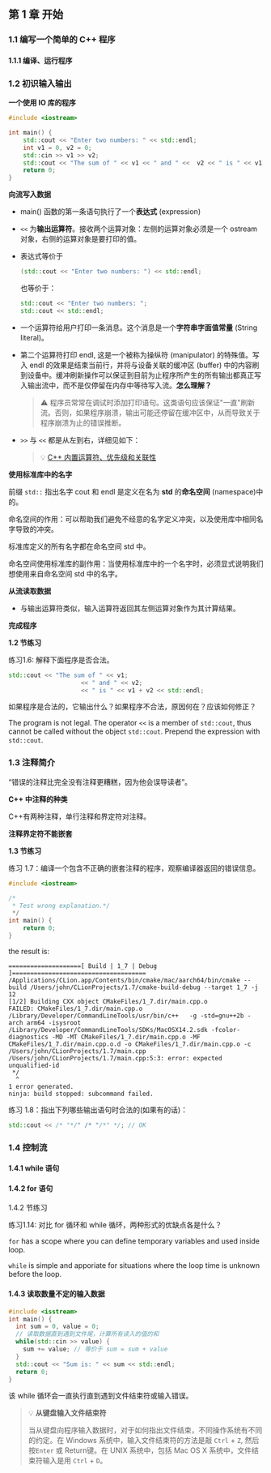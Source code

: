 ## 第 1 章 开始

### 1.1 编写一个简单的 C++ 程序

#### 1.1.1 编译、运行程序

### 1.2 初识输入输出

**一个使用 IO 库的程序**

```c++
#include <iostream>

int main() {
    std::cout << "Enter two numbers: " << std::endl;
    int v1 = 0, v2 = 0;
    std::cin >> v1 >> v2;
    std::cout << "The sum of " << v1 << " and " <<  v2 << " is " << v1 + v2 << std::endl;
    return 0;
}
```



**向流写入数据**

* main() 函数的第一条语句执行了一个**表达式** (expression)

* `<<` 为**输出运算符**。接收两个运算对象：左侧的运算对象必须是一个 ostream 对象，右侧的运算对象是要打印的值。

* 表达式等价于

  ```c++
  (std::cout << "Enter two numbers: ") << std::endl;
  ```

  也等价于：

  ```c++
  std::cout << "Enter two numbers: ";
  std::cout << std::endl;
  ```

* 一个运算符给用户打印一条消息。这个消息是一个**字符串字面值常量** (String literal)。

* 第二个运算符打印 endl, 这是一个被称为操纵符 (manipulator) 的特殊值。写入 endl 的效果是结束当前行，并将与设备关联的缓冲区 (buffer) 中的内容刷到设备中。缓冲刷新操作可以保证到目前为止程序所产生的所有输出都真正写入输出流中，而不是仅停留在内存中等待写入流。**怎么理解？**

  > :warning: 程序员常常在调试时添加打印语句。这类语句应该保证"一直"刷新流。否则，如果程序崩溃，输出可能还停留在缓冲区中，从而导致关于程序崩溃为止的错误推断。

* `>>`  与 `<<` 都是从左到右，详细见如下：

  > :bulb: [C++ 内置运算符、优先级和关联性](https://learn.microsoft.com/zh-cn/cpp/cpp/cpp-built-in-operators-precedence-and-associativity?view=msvc-170)



**使用标准库中的名字**

前缀 `std::` 指出名字 cout 和 endl 是定义在名为 **std** 的**命名空间** (namespace)中的。

命名空间的作用：可以帮助我们避免不经意的名字定义冲突，以及使用库中相同名字导致的冲突。

标准库定义的所有名字都在命名空间 std 中。

命名空间使用标准库的副作用：当使用标准库中的一个名字时，必须显式说明我们想使用来自命名空间 std 中的名字。



**从流读取数据**

* 与输出运算符类似，输入运算符返回其左侧运算对象作为其计算结果。



**完成程序**



**1.2 节练习**

练习1.6: 解释下面程序是否合法。

```c++
std::cout << "The sum of " << v1;
					<< " and " << v2;
					<< " is " << v1 + v2 << std::endl;
```

如果程序是合法的，它输出什么？如果程序不合法，原因何在？应该如何修正？

The program is not legal. The operator `<<` is a member of `std::cout`, thus cannot be called without the object `std::cout`. Prepend the expression with `std::cout`.



### 1.3 注释简介

“错误的注释比完全没有注释更糟糕，因为他会误导读者”。

**C++ 中注释的种类**

C++有两种注释，单行注释和界定符对注释。



**注释界定符不能嵌套**



**1.3 节练习**

练习 1.7：编译一个包含不正确的嵌套注释的程序，观察编译器返回的错误信息。

```c++
#include <iostream>

/*
 * Test wrong explanation.*/
 */
int main() {
    return 0;
}
```

the result is: 

```
====================[ Build | 1_7 | Debug ]=====================================
/Applications/CLion.app/Contents/bin/cmake/mac/aarch64/bin/cmake --build /Users/john/CLionProjects/1.7/cmake-build-debug --target 1_7 -j 12
[1/2] Building CXX object CMakeFiles/1_7.dir/main.cpp.o
FAILED: CMakeFiles/1_7.dir/main.cpp.o 
/Library/Developer/CommandLineTools/usr/bin/c++   -g -std=gnu++2b -arch arm64 -isysroot /Library/Developer/CommandLineTools/SDKs/MacOSX14.2.sdk -fcolor-diagnostics -MD -MT CMakeFiles/1_7.dir/main.cpp.o -MF CMakeFiles/1_7.dir/main.cpp.o.d -o CMakeFiles/1_7.dir/main.cpp.o -c /Users/john/CLionProjects/1.7/main.cpp
/Users/john/CLionProjects/1.7/main.cpp:5:3: error: expected unqualified-id
 */
  ^
1 error generated.
ninja: build stopped: subcommand failed.
```



练习 1.8：指出下列哪些输出语句时合法的(如果有的话)：

```c++
std::cout << /* "*/" /* "/*" */; // OK
```



### 1.4 控制流

#### 1.4.1 while 语句



#### 1.4.2 for 语句

1.4.2 节练习

练习1.14: 对比 for 循环和 while 循环，两种形式的优缺点各是什么？

`for` has a scope where you can define temporary variables and used inside loop.

`while` is simple and apporiate for situations where the loop time is unknown before the loop.



#### 1.4.3 读取数量不定的输入数据

```c++
#include <isstream>
int main() {
  int sum = 0, value = 0;
  // 读取数据直到遇到文件尾，计算所有读入的值的和
  while(std::cin >> value) {
    sum += value; // 等价于 sum = sum + value   
  }
  std::cout << "Sum is: " << sum << std::endl;
  return 0;
}
```

该 while 循环会一直执行直到遇到文件结束符或输入错误。

> :bulb: **从键盘输入文件结束符**
>
> 当从键盘向程序输入数据时，对于如何指出文件结束，不同操作系统有不同的约定。在 Windows 系统中，输入文件结束符的方法是敲 `Ctrl` + `Z`, 然后按`Enter` 或 Return键。在 UNIX 系统中，包括 Mac OS X 系统中，文件结束符输入是用 `Ctrl` + `D`。
